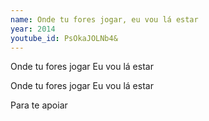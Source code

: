 ```yaml
---
name: Onde tu fores jogar, eu vou lá estar
year: 2014
youtube_id: PsOkaJOLNb4&
---
```


Onde tu fores jogar
Eu vou lá estar

Onde tu fores jogar
Eu vou lá estar

Para te apoiar

